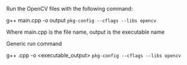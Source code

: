 Run the OpenCV files with the following command:

g++ main.cpp -o output `pkg-config --cflags --libs opencv`

Where main.cpp is the file name, output is the executable name

Generic run command

g++ <fileName>.cpp -o <executable_output> `pkg-config --cflags --libs opencv`
